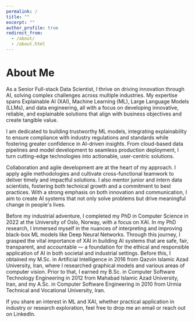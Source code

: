 ```yaml
---
permalink: /
title: ""
excerpt: ""
author_profile: true
redirect_from: 
  - /about/
  - /about.html
---
```

About Me
=====
As a Senior Full-stack Data Scientist, I thrive on driving innovation through AI, solving complex challenges across multiple industries. My expertise spans Explainable AI (XAI), Machine Learning (ML), Large Language Models (LLMs), and data engineering, all with a focus on developing innovative, reliable, and explainable solutions that align with business objectives and create tangible value.

I am dedicated to building trustworthy ML models, integrating explainability to ensure compliance with industry regulations and standards while fostering greater confidence in AI-driven insights. From cloud-based data pipelines and model development to seamless production deployment, I turn cutting-edge technologies into actionable, user-centric solutions.

Collaboration and agile development are at the heart of my approach. I apply agile methodologies and cultivate cross-functional teamwork to deliver timely and impactful solutions. I also mentor junior and intern data scientists, fostering both technical growth and a commitment to best practices. With a strong emphasis on both innovation and communication, I aim to create AI systems that not only solve problems but drive meaningful change in people's lives.

Before my industrial adventure, I completed my PhD in Computer Science in 2022 at the University of Oslo, Norway, with a focus on XAI. In my PhD research, I immersed myself in the nuances of interpreting and improving black-box ML models like Deep Neural Networks. Through this journey, I grasped the vital importance of XAI in building AI systems that are safe, fair, transparent, and accountable — a foundation for the ethical and responsible application of AI in both societal and industrial settings. Before this, I obtained my M.Sc. in Artificial Intelligence in 2016 from Qazvin Islamic Azad University, Iran, where I researched graphical models and various areas of computer vision. Prior to that, I earned my B.Sc. in Computer Software Technology Engineering in 2012 from Mahabad Islamic Azad University, Iran, and my A.Sc. in Computer Software Engineering in 2010 from Urmia Technical and Vocational University, Iran.

If you share an interest in ML and XAI, whether practical application in industry or research exploration, feel free to drop me an email or reach out on LinkedIn. 

